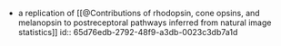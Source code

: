 - a replication of [[@Contributions of rhodopsin, cone opsins, and melanopsin to postreceptoral pathways inferred from natural image statistics]]
  id:: 65d76edb-2792-48f9-a3db-0023c3db7a1d